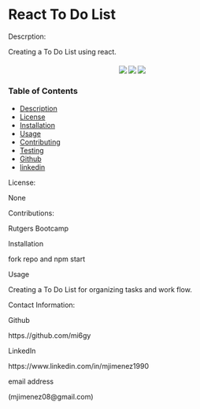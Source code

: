 # React To Do List

<p>Descrption:</p>
Creating a To Do List using react. 

<div align="center">
  <h4>
    </a>
    <a href="https://github.com/mi6gy/react_ToDoList/stargazers"><img src="https://img.shields.io/github/stars/mi6gy/react_ToDoList.svg?style=plasticr"/></a>
    <a href="https://github.com/mi6gy/react_ToDoList/commits/master"><img src="https://img.shields.io/github/last-commit/mi6gy/react_ToDoList.svg?style=plasticr"/></a>
        <a href="https://github.com/mi6gy/react_ToDoList/commits/master"><img src="https://img.shields.io/github/commit-activity/y/mi6gy/react_ToDoList.svg?style=plasticr"/></a>
</h4>
</div>

### Table of Contents
* [Description](#descripe)
* [License](#license)
* [Installation](#install)
* [Usage](#usage)
* [Contributing](#contributing)
* [Testing](#test)
* [Github](#github)
* [linkedin](#linked)

 <p>License:</p>
None

<p>Contributions:</p>
Rutgers Bootcamp

<p>Installation</p>
fork repo and npm start

<p>Usage</p>
Creating a To Do List for organizing tasks and work flow.

<p>Contact Information:
<p>Github</p>
<a>https.//github.com/mi6gy</a>
<p>LinkedIn</p>
<a>https://www.linkedin.com/in/mjimenez1990</a>
<p>email address</p>
(mjimenez08@gmail.com)


